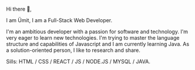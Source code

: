 Hi there 👋, 

I am Ümit, I am a Full-Stack Web Developer. 

I'm an ambitious developer with a passion for software and technology. I'm very eager to learn new technologies. I'm trying to master the language structure and capabilities of Javascript and I am currently learning Java. As a solution-oriented person, I like to research and share.

Sills: HTML / CSS / REACT / JS / NODE.JS / MYSQL / JAVA. 
